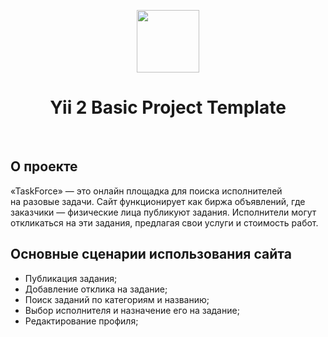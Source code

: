 <p align="center">
    <a href="https://github.com/yiisoft" target="_blank">
        <img src="https://avatars0.githubusercontent.com/u/993323" height="100px">
    </a>
    <h1 align="center">Yii 2 Basic Project Template</h1>
    <br>
</p>

О проекте
---------

«TaskForce» — это онлайн площадка для поиска исполнителей на разовые задачи. Сайт функционирует как биржа объявлений, где заказчики — физические лица публикуют задания. Исполнители могут откликаться на эти задания, предлагая свои услуги и стоимость работ.

Основные сценарии использования сайта
-------------------------------------
- Публикация задания;
- Добавление отклика на задание;
- Поиск заданий по категориям и названию;
- Выбор исполнителя и назначение его на задание;
- Редактирование профиля;
